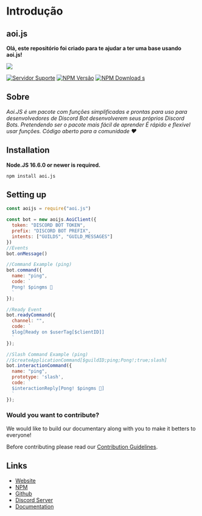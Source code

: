 # Introdução

## aoi.js

**Olá, este repositório foi criado para te ajudar a ter uma base usando aoi.js!**

<img src = "https://aoi.js.org/assets/images/aoijs-new.png">


[![Servidor Suporte](https://img.shields.io/discord/773352845738115102?color=5865F2\&logo=discord\&logoColor=white)](https://aoi.js.org/invite) [![NPM Versão](https://img.shields.io/npm/v/aoi.js.svg?maxAge=3600)](https://www.npmjs.com/package/aoi.js) [![NPM Download s](https://img.shields.io/npm/dt/aoi.js.svg?maxAge=3600)](https://www.npmjs.com/package/aoi.js)


## Sobre

_Aoi.JS é um pacote com funções simplificadas e prontas para uso para desenvolvedores de Discord Bot desenvolverem seus próprios Discord Bots._ _Pretendendo ser o pacote mais fácil de aprender_ _É rápido e flexível usar funções._ _Código aberto para a comunidade ❤️_

## Installation

**Node.JS 16.6.0 or newer is required.**  

```sh-session
npm install aoi.js
```

## Setting up

```javascript
const aoijs = require("aoi.js")

const bot = new aoijs.AoiClient({
  token: "DISCORD BOT TOKEN",
  prefix: "DISCORD BOT PREFIX",
  intents: ["GUILDS", "GUILD_MESSAGES"]
})
//Events
bot.onMessage()

//Command Example (ping)
bot.command({
  name: "ping",
  code: `
  Pong! $pingms 🏓
  `
});

//Ready Event
bot.readyCommand({
  channel: "",
  code: `
  $log[Ready on $userTag[$clientID]]
  `
});

//Slash Command Example (ping)
//$createApplicationCommand[$guildID;ping;Pong!;true;slash]
bot.interactionCommand({
  name: "ping",
  prototype: 'slash',
  code: `
  $interactionReply[Pong! $pingms 🏓]
  `
});
```
### Would you want to contribute? 

We would like to build our documentary along with you to make it betters to everyone!

Before contributing please read our [Contribution Guidelines](https://github.com/aoijs/documentation/blob/v5/.github/docs/contributing.md).

## Links
- [Website](https://aoi.js.org)
- [NPM](https://www.npmjs.com/package/aoi.js)
- [Github](https://github.com/AkaruiDevelopment/aoi.js)
- [Discord Server](https://discord.gg/HMUfMXDQsV)
- [Documentation](https://aoi.js.org/docs/)